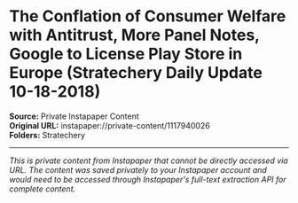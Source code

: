 # The Conflation of Consumer Welfare with Antitrust, More Panel Notes, Google to License Play Store in Europe (Stratechery Daily Update 10-18-2018)

**Source:** Private Instapaper Content  
**Original URL:** instapaper://private-content/1117940026  
**Folders:** Stratechery  

---

*This is private content from Instapaper that cannot be directly accessed via URL. The content was saved privately to your Instapaper account and would need to be accessed through Instapaper's full-text extraction API for complete content.*